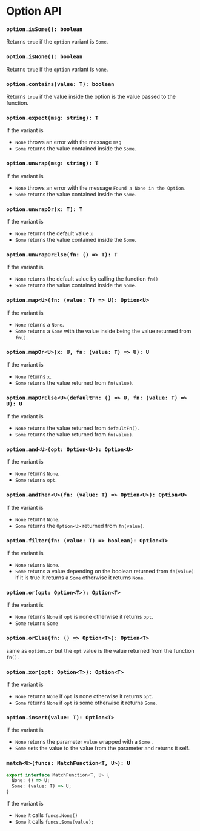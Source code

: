 # Option API

### `option.isSome(): boolean`

Returns `true` if the `option` variant is `Some`.

### `option.isNone(): boolean`

Returns `true` if the `option` variant is `None`.

### `option.contains(value: T): boolean`

Returns `true` if the value inside the option is the value passed to the function.

### `option.expect(msg: string): T`

If the variant is

- `None`
  throws an error with the message `msg`
- `Some`
  returns the value contained inside the `Some`.

### `option.unwrap(msg: string): T`

If the variant is

- `None`
  throws an error with the message `Found a None in the Option.`
- `Some`
  returns the value contained inside the `Some`.

### `option.unwrapOr(x: T): T`

If the variant is

- `None`
  returns the default value `x`
- `Some`
  returns the value contained inside the `Some`.

### `option.unwrapOrElse(fn: () => T): T`

If the variant is

- `None`
  returns the default value by calling the function `fn()`
- `Some`
  returns the value contained inside the `Some`.

### `option.map<U>(fn: (value: T) => U): Option<U>`

If the variant is

- `None`
  returns a `None`.
- `Some`
  returns a `Some` with the value inside being the value returned from `fn()`.

### `option.mapOr<U>(x: U, fn: (value: T) => U): U`

If the variant is

- `None`
  returns `x`.
- `Some`
  returns the value returned from `fn(value)`.

### `option.mapOrElse<U>(defaultFn: () => U, fn: (value: T) => U): U`

If the variant is

- `None`
  returns the value returned from `defaultFn()`.
- `Some`
  returns the value returned from `fn(value)`.

### `option.and<U>(opt: Option<U>): Option<U>`

If the variant is

- `None`
  returns `None`.
- `Some`
  returns `opt`.

### `option.andThen<U>(fn: (value: T) => Option<U>): Option<U>`

If the variant is

- `None`
  returns `None`.
- `Some`
  returns the `Option<U>` returned from `fn(value)`.

### `option.filter(fn: (value: T) => boolean): Option<T>`

If the variant is

- `None`
  returns `None`.
- `Some`
  returns a value depending on the boolean returned from `fn(value)` if it is true it returns a `Some` otherwise it returns `None`.

### `option.or(opt: Option<T>): Option<T>`

If the variant is

- `None`
  returns `None` if `opt` is none otherwise it returns `opt`.
- `Some`
  returns `Some`

### `option.orElse(fn: () => Option<T>): Option<T>`

same as `option.or` but the `opt` value is the value returned from the function `fn()`.

### `option.xor(opt: Option<T>): Option<T>`

If the variant is

- `None`
  returns `None` if `opt` is none otherwise it returns `opt`.
- `Some`
  returns `None` if `opt` is some otherwise it returns `Some`.

### `option.insert(value: T): Option<T>`

If the variant is

- `None`
  returns the parameter `value` wrapped with a `Some` .
- `Some`
  sets the value to the value from the parameter and returns it self.

### `match<U>(funcs: MatchFunction<T, U>): U`

```typescript
export interface MatchFunction<T, U> {
  None: () => U;
  Some: (value: T) => U;
}
```

If the variant is

- `None`
  it calls `funcs.None()`
- `Some`
  it calls `funcs.Some(value);`
